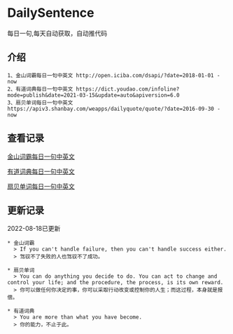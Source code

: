# DailySentence

每日一句,每天自动获取，自动推代码

## 介绍

```
1、金山词霸每日一句中英文 http://open.iciba.com/dsapi/?date=2018-01-01 - now
2、有道词典每日一句中英文 https://dict.youdao.com/infoline?mode=publish&date=2021-03-15&update=auto&apiversion=6.0
3、扇贝单词每日一句中英文 https://apiv3.shanbay.com/weapps/dailyquote/quote/?date=2016-09-30 - now
```

## 查看记录

[金山词霸每日一句中英文](./data/iciba/)

[有道词典每日一句中英文](./data/youdao/)

[扇贝单词每日一句中英文](./data/shanbay/)

## 更新记录
2022-08-18已更新 
```
* 金山词霸
  > If you can't handle failure, then you can't handle success either.
  > 驾驭不了失败的人也驾驭不了成功。

* 扇贝单词
  > You can do anything you decide to do. You can act to change and control your life; and the procedure, the process, is its own reward.
  > 你可以做任何你决定的事，你可以采取行动改变或控制你的人生；而这过程，本身就是报偿。

* 有道词典
  > You are more than what you have become.
  > 你的能力，不止于此。

```

